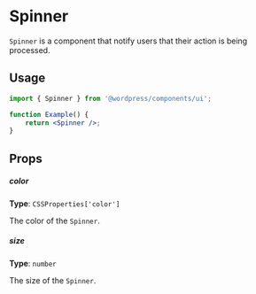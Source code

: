 # Spinner

`Spinner` is a component that notify users that their action is being processed.

## Usage

```jsx
import { Spinner } from '@wordpress/components/ui';

function Example() {
	return <Spinner />;
}
```

## Props

##### color

**Type**: `CSSProperties['color']`

The color of the `Spinner`.

##### size

**Type**: `number`

The size of the `Spinner`.
